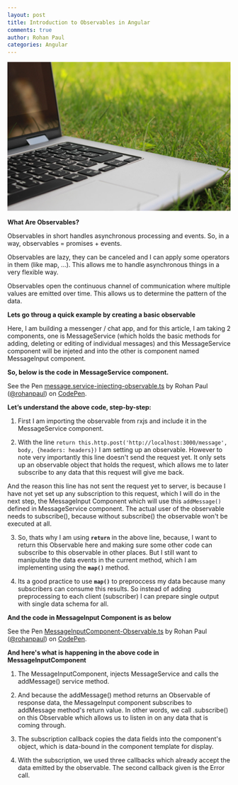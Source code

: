 ```yaml
---
layout: post
title: Introduction to Observables in Angular
comments: true
author: Rohan Paul
categories: Angular
---
```

<img src="/images/fulls/Observable-in-Angular.jpeg" class="fit image">


**What Are Observables?**


Observables in short handles asynchronous processing and events. So, in a way, observables = promises + events.

Observables are lazy, they can be canceled and I can apply some operators in them (like map, ...). This allows me to handle asynchronous things in a very flexible way.

Observables open the continuous channel of communication where multiple values are emitted over time. This allows us to determine the pattern of the data.

**Lets go throug a quick example by creating a basic observable**

Here, I am building a messenger / chat app, and for this article, I am taking 2 components, one is MessageService (which holds the basic methods for adding, deleting or editing of individual messages) and this MessageService component will be injeted and into the other is component named MessageInput component.

**So, below is the code in MessageService component.**

<p data-height="615" data-theme-id="0" data-slug-hash="XZQEbQ" data-default-tab="js" data-user="rohanpaul" data-embed-version="2" data-pen-title="message.service-injecting-observable.ts" class="codepen">See the Pen <a href="https://codepen.io/rohanpaul/pen/XZQEbQ/">message.service-injecting-observable.ts</a> by Rohan Paul (<a href="https://codepen.io/rohanpaul">@rohanpaul</a>) on <a href="https://codepen.io">CodePen</a>.</p>
<script async src="https://static.codepen.io/assets/embed/ei.js"></script>

**Let’s understand the above code, step-by-step:**

1. First I am importing the observable from rxjs and include it in the MessageService component.

2. With the line ``return this.http.post('http://localhost:3000/message', body, {headers: headers})`` I am setting up an observable. However to note very importantly this line doesn't send the request yet. It only sets up an observable object that holds the request, which allows me to later subscribe to any data that this request will give me back.

And the reason this line has not sent the request yet to server, is because I have not yet set up any subscription to this request, which I will do in the next step, the MessageInput Component which will use this ``addMessage()`` defined in MessageService component. The actual user of the observable needs to subscribe(), because without subscribe() the observable won't be executed at all. 

3. So, thats why I am using **``return``** in the above line, because, I want to return this Observable here and making sure some other code can subscribe to this observable in other places. But I still want to manipulate the data events in the current method, which I am implementing using the **``map()``** method.

4. Its a good practice to use **``map()``** to preproccess my data because many subscribers can consume this results. So instead of adding preprocessing to each client (subscriber) I can prepare single output with single data schema for all.


**And the code in MessageInput Component is as below**

<p data-height="497" data-theme-id="0" data-slug-hash="WMWJXN" data-default-tab="js" data-user="rohanpaul" data-embed-version="2" data-pen-title="MessageInputComponent-Observable.ts" class="codepen">See the Pen <a href="https://codepen.io/rohanpaul/pen/WMWJXN/">MessageInputComponent-Observable.ts</a> by Rohan Paul (<a href="https://codepen.io/rohanpaul">@rohanpaul</a>) on <a href="https://codepen.io">CodePen</a>.</p>
<script async src="https://static.codepen.io/assets/embed/ei.js"></script>


**And here's what is happening in the above code in MessageInputComponent**


1. The MessageInputComponent, injects MessageService and calls the addMessage() service method.

2. And because the addMessage() method returns an Observable of response data, the MessageInput component subscribes to addMessage method's return value. In other words, we call .subscribe() on this Observable which allows us to listen in on any data that is coming through.

3. The subscription callback copies the data fields into the component's object, which is data-bound in the component template for display.



4. With the subscription, we used three callbacks which already accept the data emitted by the observable. The second callback given is the Error call.
